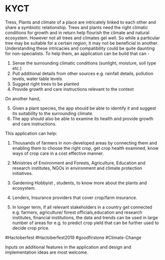 # KYCT
Tress, Plants and climate of a place are intricately linked to each other and share a symbiotic relationship. Trees and plants need the right climatic conditions for growth and in return help flourish the climate and natural ecosystem. However not all trees and climates gel well. So while a particular tree may be suitable for a certain region, it may not be beneficial in another. Understanding these intricacies and compatibility could be quite daunting for non-specialists. To help them, an application can be build that can -

1. Sense the surrounding climatic conditions (sunlight, moisture, soil type etc.)
2. Pull additional details from other sources e.g. rainfall details, pollution levels, water table levels
3. Suggest right trees to be planted
4. Provide growth and care instructions relevant to the context

On another hand,

5. Given a plant species, the app should be able to identify it and suggest its suitability to the surrounding climate.
6. The app should also be able to examine its health and provide growth and care instructions.

This application can help:
1. Thousands of farmers in non-developed areas by connecting them and enabling them to choose the right crop, get crop health examined, know ways of crop care in a cost effective manner.

2. Ministries of Environment and Forests, Agriculture, Education and research institutes, NGOs in environment and climate protection initiatives.

3. Gardening Hobbyist , students, to know more about the plants and ecosystem.

4. Lenders, Insurance providers that cover crop/farm insurance.   

5. In longer term, if all relevant stakeholders in a country get connected e.g. farmers, agriculture/ forest officials,education and research institutes, financial institutions, the data and trends can be used in large number of areas for e.g. to predict crop yield that can be further used to decide crop price. 

#Hactoberfest #Hactoberfest2019 #goodfirstone #Climate-Change



Inputs on additional features in the application and design and implementation ideas are most welcome.
